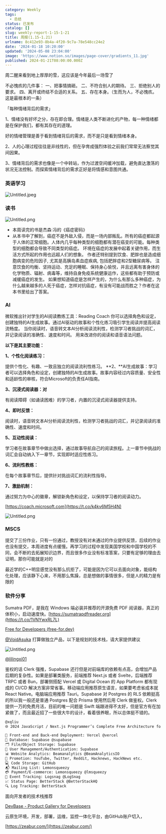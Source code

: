 ```yaml
---
category: Weekly
tags:
  - 总结
status: 已发布
catalog: []
slug: weekly-report-1-15-1-21
title: 周报(1.15-1.21)
urlname: 8c412e93-8b4a-4f20-9c7a-78e548cc24e2
date: '2024-01-18 10:20:00'
updated: '2024-05-08 23:04:00'
image: 'https://www.notion.so/images/page-cover/gradients_11.jpg'
published: 2024-01-21T08:00:00.000Z
---
```


周二醒来看到地上厚厚的雪，这应该是今年最后一场雪了


不必愧疚的几件事：
一、把事情搞砸。
二、不符合别人的期待。
三、拒绝别人的要求。
四、离开或终结不合适的关系。
五、存在本身。（生而为人，不必愧疚。这是最根本的一条）


「每种情绪背后的需求」


1、情绪没有好坏之分，存在即合理。情绪是人类不断进化的产物，每一种情绪都是在保护我们，都有其存在的道理。


好的情绪管理是善于看到情绪背后的需求，而不是只是看到情绪本身。


2、人的心理过程往往是非线性的，但在孕育成强烈体验之前我们常常无法察觉其间因果。


3、情绪背后的需求也像是一个中转站，作为过渡空间缓冲加载，避免直达激荡的状况无法控制。而探索情绪背后的需求正好是将情感和意图共通。


### 英语学习


![Untitled.jpeg](https://prod-files-secure.s3.us-west-2.amazonaws.com/5d24fe63-e567-4804-86f9-9fdc62e13082/faec46dc-9da5-4799-b905-c316418f1168/Untitled.jpeg?X-Amz-Algorithm=AWS4-HMAC-SHA256&X-Amz-Content-Sha256=UNSIGNED-PAYLOAD&X-Amz-Credential=ASIAZI2LB4667ZE3TL25%2F20250315%2Fus-west-2%2Fs3%2Faws4_request&X-Amz-Date=20250315T053623Z&X-Amz-Expires=3600&X-Amz-Security-Token=IQoJb3JpZ2luX2VjELX%2F%2F%2F%2F%2F%2F%2F%2F%2F%2FwEaCXVzLXdlc3QtMiJIMEYCIQDr3v3EGE2mOkvYiVL4ko2NmuG1peooomS7%2BQFyjk7r9QIhAMIDdvljsi%2FvVFkxLxZqKvk8cb5%2BQlQtSQ3gvBEcgtz6KogECP7%2F%2F%2F%2F%2F%2F%2F%2F%2F%2FwEQABoMNjM3NDIzMTgzODA1IgxZ%2Fn4lzIZlEIjlz6cq3AMdVtsevbX%2B5qvA8p5xdFQIca9r3nDcHUI08sXpUY6v69vjN5xcGN0O5YVfydP2NOU8N20rg02%2BGRPhpR3Xw12Zzku2k%2FcPkwsgHY6fZXg7KP%2F6gXGF6nYcPH%2FN6oR%2FPP92rbCHaO2Od37sVk%2BD9IgqImMpcXAmr8F4SjYdPRLnpW8S6sEU5QB3soDpL7tzF34lwwPHotbxI4mu3kAF%2F%2BdtbK6%2FlqFlshl8b6u%2FsAy8XfHgmVjwk9br4w8RMwM4xnmr3yiADZBEOyy04w4AAdbw6QAUOAxO6n9Z8t3xFNCYJtkJCCfi0AkvQ5xLUMHbdd5TQzavzOnjaKjPhYMkTr%2FB%2F3gMvEYOVU%2BoNRnkq1%2B4y%2B7Gc23e7gyelxQavfKXMyvEakxY4tN79kVHYKKe8XdOa5i727%2BKj2zppbroWCnxv2q0HNe8Jfk%2FONq%2FHVeLg8lWmvVa5llGaRxiWTigQA2aYQGAEOHf62kfbrPVzF7T76rGp0HvWKMmmWZgWQMpRXQQVqQJbYGwI4WzVaZ1A9RnRa8Gq5nONWKLFmjes9g5JfTbIykHrguFcU%2Bh%2BWDU3%2FX%2BrFehhr19RaxR0jb8ZVv9of7gFYz%2Fg%2FxHLnqmkO6ojLRqWWKyeAnM82irgzDXlNS%2BBjqkAVbwbIkwEvVzqFo%2BD4Ttu8kltrWRGDgR%2BWZXHuFdKFVC3AgNRpqtjS6LYM3VHHj4bYlKX2gfGlPEwjxJHujDvRQm90pMRfbgIOANEJ0ELQLpMsrF0k67M2Fu03r%2BWogtyoBYs04dlHy%2BHP4b9qUmSzVD2mYSN2ipyD1ARJnIf91ISVHOCLSTL%2FJUNSgHmUIrVeJhIH8Wif7clLuS%2Fq9MWQL1gCyc&X-Amz-Signature=02d186bf8b56d68875b3ab5f1226b801aa3d59f4d89639969fdce3bb72e6cd68&X-Amz-SignedHeaders=host&x-id=GetObject)


### 读书


![Untitled.png](https://prod-files-secure.s3.us-west-2.amazonaws.com/5d24fe63-e567-4804-86f9-9fdc62e13082/08aff459-da99-4ed5-87c6-1f4c95b62ac3/Untitled.png?X-Amz-Algorithm=AWS4-HMAC-SHA256&X-Amz-Content-Sha256=UNSIGNED-PAYLOAD&X-Amz-Credential=ASIAZI2LB4667ZE3TL25%2F20250315%2Fus-west-2%2Fs3%2Faws4_request&X-Amz-Date=20250315T053623Z&X-Amz-Expires=3600&X-Amz-Security-Token=IQoJb3JpZ2luX2VjELX%2F%2F%2F%2F%2F%2F%2F%2F%2F%2FwEaCXVzLXdlc3QtMiJIMEYCIQDr3v3EGE2mOkvYiVL4ko2NmuG1peooomS7%2BQFyjk7r9QIhAMIDdvljsi%2FvVFkxLxZqKvk8cb5%2BQlQtSQ3gvBEcgtz6KogECP7%2F%2F%2F%2F%2F%2F%2F%2F%2F%2FwEQABoMNjM3NDIzMTgzODA1IgxZ%2Fn4lzIZlEIjlz6cq3AMdVtsevbX%2B5qvA8p5xdFQIca9r3nDcHUI08sXpUY6v69vjN5xcGN0O5YVfydP2NOU8N20rg02%2BGRPhpR3Xw12Zzku2k%2FcPkwsgHY6fZXg7KP%2F6gXGF6nYcPH%2FN6oR%2FPP92rbCHaO2Od37sVk%2BD9IgqImMpcXAmr8F4SjYdPRLnpW8S6sEU5QB3soDpL7tzF34lwwPHotbxI4mu3kAF%2F%2BdtbK6%2FlqFlshl8b6u%2FsAy8XfHgmVjwk9br4w8RMwM4xnmr3yiADZBEOyy04w4AAdbw6QAUOAxO6n9Z8t3xFNCYJtkJCCfi0AkvQ5xLUMHbdd5TQzavzOnjaKjPhYMkTr%2FB%2F3gMvEYOVU%2BoNRnkq1%2B4y%2B7Gc23e7gyelxQavfKXMyvEakxY4tN79kVHYKKe8XdOa5i727%2BKj2zppbroWCnxv2q0HNe8Jfk%2FONq%2FHVeLg8lWmvVa5llGaRxiWTigQA2aYQGAEOHf62kfbrPVzF7T76rGp0HvWKMmmWZgWQMpRXQQVqQJbYGwI4WzVaZ1A9RnRa8Gq5nONWKLFmjes9g5JfTbIykHrguFcU%2Bh%2BWDU3%2FX%2BrFehhr19RaxR0jb8ZVv9of7gFYz%2Fg%2FxHLnqmkO6ojLRqWWKyeAnM82irgzDXlNS%2BBjqkAVbwbIkwEvVzqFo%2BD4Ttu8kltrWRGDgR%2BWZXHuFdKFVC3AgNRpqtjS6LYM3VHHj4bYlKX2gfGlPEwjxJHujDvRQm90pMRfbgIOANEJ0ELQLpMsrF0k67M2Fu03r%2BWogtyoBYs04dlHy%2BHP4b9qUmSzVD2mYSN2ipyD1ARJnIf91ISVHOCLSTL%2FJUNSgHmUIrVeJhIH8Wif7clLuS%2Fq9MWQL1gCyc&X-Amz-Signature=3f6e329d42641d9d1c52a13e17152a4a64b164554d102db9cae364d69306dbb9&X-Amz-SignedHeaders=host&x-id=GetObject)

- 本周读完的书是杰森·冯的《癌症密码》
- 从本书中了解到，癌症不是外敌入侵，而是一场内部叛乱。所有的癌症都起源于人体的正常细胞。人体内几乎每种类型的细胞都有潜在癌变的可能。每种类型的细胞都会导致不同类型的癌症。
环境在癌症的发展中起着关键作用，而生活方式所起的作用也远超人们的想象。
作者还特别提到饮食、肥胖也是造成细胞病变的危险因子, 尤其是高胰岛素血症疾病, 包括肥胖症和2型糖尿病等。
注意饮食的均衡、坚持运动、充足的睡眠、保持身心愉悦，并且远离有害身体的化学物质、辐射、病毒等，维持自身免疫系统健康运作，这些都有助于预防或减缓癌症的发生。
如果想知道癌症是怎样产生的，为什么有那么多种癌症，为什么越来越多的人死于癌症，怎样对抗癌症，有没有可能战而胜之？作者在这本书里给出了答案。

### AI


微软推出针对学生的AI阅读教练工具：Reading Coach
你可以选择角色和设定，创建独特的AI生成故事。通过AI驱动的故事和个性化练习吸引学生阅读并提高阅读流畅度。
当你阅读时，语音转文本AI分析阅读流利性，检测学习者挑战的词汇，并记录阅读的准确性、速度和时间。
用来改进你的阅读和语音语法问题。


**以下是其主要功能：**


**1、个性化阅读练习：**


提供个性化、有趣、一致且独立的阅读流利性练习。
**2、**AI生成故事：学习者可以选择角色和设定，创建独特的AI生成故事。故事内容经过内容质量、安全性和适龄性的审核，符合Microsoft的负责任AI指南。


**3、沉浸式阅读器：对**


有阅读障碍（如诵读困难）的学习者，内置的沉浸式阅读器提供支持。


**4、即时反馈：**


阅读时，语音转文本AI分析阅读流利性，检测学习者挑战的词汇，并记录阅读的准确性、速度和时间。


**5、互动性阅读：**


学习者在故事章节中做出选择，通过故事导航自己的阅读旅程。上一章节中挑战的词汇会自动纳入下一章节，实现即时适应性练习。


**6、流利性教练：**


在每个故事章节后，提供针对挑战词汇的流利性指导。


**7、激励机制：**


通过努力为中心的徽章，解锁新角色和设定，以保持学习者的阅读动力。


[https://coach.microsoft.com](https://t.co/k4kv6M5H4N)


![Untitled.png](https://prod-files-secure.s3.us-west-2.amazonaws.com/5d24fe63-e567-4804-86f9-9fdc62e13082/8f53d036-0cfc-469d-a837-f15107675ae4/Untitled.png?X-Amz-Algorithm=AWS4-HMAC-SHA256&X-Amz-Content-Sha256=UNSIGNED-PAYLOAD&X-Amz-Credential=ASIAZI2LB4667ZE3TL25%2F20250315%2Fus-west-2%2Fs3%2Faws4_request&X-Amz-Date=20250315T053623Z&X-Amz-Expires=3600&X-Amz-Security-Token=IQoJb3JpZ2luX2VjELX%2F%2F%2F%2F%2F%2F%2F%2F%2F%2FwEaCXVzLXdlc3QtMiJIMEYCIQDr3v3EGE2mOkvYiVL4ko2NmuG1peooomS7%2BQFyjk7r9QIhAMIDdvljsi%2FvVFkxLxZqKvk8cb5%2BQlQtSQ3gvBEcgtz6KogECP7%2F%2F%2F%2F%2F%2F%2F%2F%2F%2FwEQABoMNjM3NDIzMTgzODA1IgxZ%2Fn4lzIZlEIjlz6cq3AMdVtsevbX%2B5qvA8p5xdFQIca9r3nDcHUI08sXpUY6v69vjN5xcGN0O5YVfydP2NOU8N20rg02%2BGRPhpR3Xw12Zzku2k%2FcPkwsgHY6fZXg7KP%2F6gXGF6nYcPH%2FN6oR%2FPP92rbCHaO2Od37sVk%2BD9IgqImMpcXAmr8F4SjYdPRLnpW8S6sEU5QB3soDpL7tzF34lwwPHotbxI4mu3kAF%2F%2BdtbK6%2FlqFlshl8b6u%2FsAy8XfHgmVjwk9br4w8RMwM4xnmr3yiADZBEOyy04w4AAdbw6QAUOAxO6n9Z8t3xFNCYJtkJCCfi0AkvQ5xLUMHbdd5TQzavzOnjaKjPhYMkTr%2FB%2F3gMvEYOVU%2BoNRnkq1%2B4y%2B7Gc23e7gyelxQavfKXMyvEakxY4tN79kVHYKKe8XdOa5i727%2BKj2zppbroWCnxv2q0HNe8Jfk%2FONq%2FHVeLg8lWmvVa5llGaRxiWTigQA2aYQGAEOHf62kfbrPVzF7T76rGp0HvWKMmmWZgWQMpRXQQVqQJbYGwI4WzVaZ1A9RnRa8Gq5nONWKLFmjes9g5JfTbIykHrguFcU%2Bh%2BWDU3%2FX%2BrFehhr19RaxR0jb8ZVv9of7gFYz%2Fg%2FxHLnqmkO6ojLRqWWKyeAnM82irgzDXlNS%2BBjqkAVbwbIkwEvVzqFo%2BD4Ttu8kltrWRGDgR%2BWZXHuFdKFVC3AgNRpqtjS6LYM3VHHj4bYlKX2gfGlPEwjxJHujDvRQm90pMRfbgIOANEJ0ELQLpMsrF0k67M2Fu03r%2BWogtyoBYs04dlHy%2BHP4b9qUmSzVD2mYSN2ipyD1ARJnIf91ISVHOCLSTL%2FJUNSgHmUIrVeJhIH8Wif7clLuS%2Fq9MWQL1gCyc&X-Amz-Signature=d47af50e937c822e3ef71ee840bfdf084a92766427ccb2ea59708c4fc09e4f4e&X-Amz-SignedHeaders=host&x-id=GetObject)


### MSCS


提交了三份作业，只有一份通过，教授没有对未通过的作业提供反馈，后续的作业也没有提交，本周进度有点缓慢。再学习的过程中发现美国学校和中国学校的不同，会不断的去拓展知识边界，而且很多作业没有标准答案，只要有足够的理由去证明，那你可能就是对的


最近学的C++明显感觉没有那么抗拒了，可能是因为它可以去面向对象，能结构化处理，应该静下心来，不用那么焦躁，总是想做的事情很多，但是人的精力是有限的


### 软件分享


Sumatra PDF，是我在 Windows 端必装并推荐的开源免费 PDF 阅读器，真正的体积小，启动速度快。[https://sumatrapdfreader.org](https://t.co/1VNYwxRL7L)


[Free for Developers (free-for.dev)](https://free-for.dev/#/)


[@VoidAsuka](https://twitter.com/VoidAsuka) 打算做独立产品，以下是规划的技术栈，请大家提供建议


![Untitled.png](https://prod-files-secure.s3.us-west-2.amazonaws.com/5d24fe63-e567-4804-86f9-9fdc62e13082/93561a3c-b2bc-4a43-bbc5-67e3f740ed5e/Untitled.png?X-Amz-Algorithm=AWS4-HMAC-SHA256&X-Amz-Content-Sha256=UNSIGNED-PAYLOAD&X-Amz-Credential=ASIAZI2LB4667ZE3TL25%2F20250315%2Fus-west-2%2Fs3%2Faws4_request&X-Amz-Date=20250315T053623Z&X-Amz-Expires=3600&X-Amz-Security-Token=IQoJb3JpZ2luX2VjELX%2F%2F%2F%2F%2F%2F%2F%2F%2F%2FwEaCXVzLXdlc3QtMiJIMEYCIQDr3v3EGE2mOkvYiVL4ko2NmuG1peooomS7%2BQFyjk7r9QIhAMIDdvljsi%2FvVFkxLxZqKvk8cb5%2BQlQtSQ3gvBEcgtz6KogECP7%2F%2F%2F%2F%2F%2F%2F%2F%2F%2FwEQABoMNjM3NDIzMTgzODA1IgxZ%2Fn4lzIZlEIjlz6cq3AMdVtsevbX%2B5qvA8p5xdFQIca9r3nDcHUI08sXpUY6v69vjN5xcGN0O5YVfydP2NOU8N20rg02%2BGRPhpR3Xw12Zzku2k%2FcPkwsgHY6fZXg7KP%2F6gXGF6nYcPH%2FN6oR%2FPP92rbCHaO2Od37sVk%2BD9IgqImMpcXAmr8F4SjYdPRLnpW8S6sEU5QB3soDpL7tzF34lwwPHotbxI4mu3kAF%2F%2BdtbK6%2FlqFlshl8b6u%2FsAy8XfHgmVjwk9br4w8RMwM4xnmr3yiADZBEOyy04w4AAdbw6QAUOAxO6n9Z8t3xFNCYJtkJCCfi0AkvQ5xLUMHbdd5TQzavzOnjaKjPhYMkTr%2FB%2F3gMvEYOVU%2BoNRnkq1%2B4y%2B7Gc23e7gyelxQavfKXMyvEakxY4tN79kVHYKKe8XdOa5i727%2BKj2zppbroWCnxv2q0HNe8Jfk%2FONq%2FHVeLg8lWmvVa5llGaRxiWTigQA2aYQGAEOHf62kfbrPVzF7T76rGp0HvWKMmmWZgWQMpRXQQVqQJbYGwI4WzVaZ1A9RnRa8Gq5nONWKLFmjes9g5JfTbIykHrguFcU%2Bh%2BWDU3%2FX%2BrFehhr19RaxR0jb8ZVv9of7gFYz%2Fg%2FxHLnqmkO6ojLRqWWKyeAnM82irgzDXlNS%2BBjqkAVbwbIkwEvVzqFo%2BD4Ttu8kltrWRGDgR%2BWZXHuFdKFVC3AgNRpqtjS6LYM3VHHj4bYlKX2gfGlPEwjxJHujDvRQm90pMRfbgIOANEJ0ELQLpMsrF0k67M2Fu03r%2BWogtyoBYs04dlHy%2BHP4b9qUmSzVD2mYSN2ipyD1ARJnIf91ISVHOCLSTL%2FJUNSgHmUIrVeJhIH8Wif7clLuS%2Fq9MWQL1gCyc&X-Amz-Signature=e2d0054d2c11a954776ada6103a2ee38ddfb88d0d8bbf02f25f2f1aff3c29d34&X-Amz-SignedHeaders=host&x-id=GetObject)


[@lilingxi01](https://twitter.com/lilingxi01)


鉴权的话 Clerk 强推，Supabase 还行但是对前端库的依赖有点高，会增加产品后期的复杂性。如果是部署类服务，前端推荐 Next.js 或者 Svelte，后端推荐 TRPC 或者 Bun，部署侧搭配 Vercel 或 Digital Ocean 的 App Platform 都有现成的 CI/CD 解决方案非常省事。移动端应用推荐原生语言，如果要考虑省成本就 React Native。电脑端应用推荐 Tauri。Supabase 对 Postgres 的 RLS 依赖挺高的所以我一般还是普通 Postgres 配合 Prisma 使用然后用 Clerk 做鉴权。Clerk 提供一万的免费月活，目前的唯一问题是 Swift 端跟进得不太好，但是官方有在加紧做了，而且最近招了一些很大牛的设计，看着很养眼，所以总体挺不错的。


```markdown
@xqliu
🌐 2024 JavaScript / Next.js Programmer’s Complete Free Architecture for solo entrepreneur:

🔧 Front-end and Back-end Deployment: Vercel @vercel
💾 Database: Supabase @supabase
🗂️ File/Object Storage: Supabase
👥 User Management/Authentication: Supabase
📊 Website Analytics: Beamanalytics @BeamAnalyticsIO
📣 Promotion: YouTube, Twitter, Reddit, Hacknews, HackNews etc. 
💻 Code Storage: GitHub
📬 Mailing List: Lemonsqueezy
💳 Payment/E-commerce: Lemonsqueezy @lmsqueezy
📌 Event Tracking: Logsnag @LogSnag
📈 Status Page: BetterStack @BetterStackHQ
🔍 Log Tracking: BetterStack
```


面向开发者的技术栈推荐


[DevBase - Product Gallery for Developers](https://devbase.fyi/)


云原生环境，开发，部署，运维，监控一体化平台，由GitHub账户切入，


[https://zeabur.com/](https://zeabur.com/)

